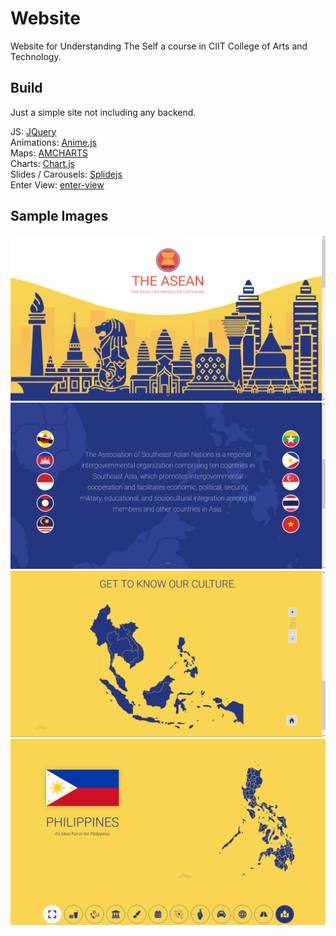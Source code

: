 # Website

Website for Understanding The Self a course in CIIT College of Arts
and Technology.

## Build

Just a simple site not including any backend.

JS: [JQuery](https://jquery.com/)\
Animations: [Anime.js](https://github.com/juliangarnier/anime/)\
Maps: [AMCHARTS](https://github.com/amcharts/amcharts4)\
Charts: [Chart.js](https://github.com/chartjs/Chart.js)\
Slides / Carousels: [Splidejs](https://github.com/Splidejs/splide)\
Enter View: [enter-view](https://github.com/russellgoldenberg/enter-view)

## Sample Images

![home1.png](./sample/home1.png "Home top page")
![home2.png](./sample/home2.png "Home middle page")
![home3.png](./sample/home3.png "Home bottom page")
![country.png](./sample/country.png "Country page")
